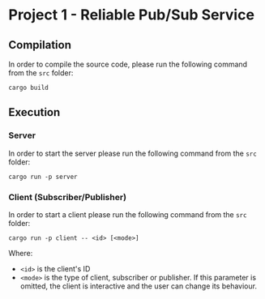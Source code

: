 # Project 1 - Reliable Pub/Sub Service

## Compilation

In order to compile the source code, please run the following command from the `src` folder:
```
cargo build
```

## Execution

### Server

In order to start the server please run the following command from the `src` folder:
```
cargo run -p server
```

### Client (Subscriber/Publisher)

In order to start a client please run the following command from the `src` folder:
```
cargo run -p client -- <id> [<mode>]
```
Where:
- `<id>` is the client's ID
- `<mode>` is the type of client, subscriber or publisher. If this parameter is omitted, the client is
interactive and the user can change its behaviour.